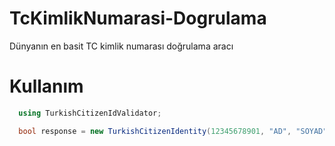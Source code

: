 ﻿# TcKimlikNumarasi-Dogrulama
Dünyanın en basit TC kimlik numarası doğrulama aracı

# Kullanım
```c#
  using TurkishCitizenIdValidator;

  bool response = new TurkishCitizenIdentity(12345678901, "AD", "SOYAD", 1900).IsValid();
```
